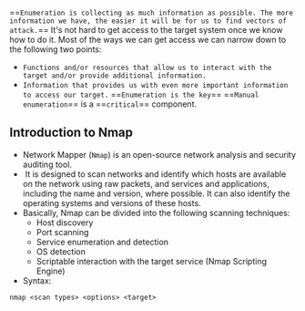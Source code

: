 ==`Enumeration is collecting as much information as possible. The more information we have, the easier it will be for us to find vectors of attack.`==
It's not hard to get access to the target system once we know how to do it. Most of the ways we can get access we can narrow down to the following two points:
- `Functions and/or resources that allow us to interact with the target and/or provide additional information.`
- `Information that provides us with even more important information to access our target.`
==`Enumeration is the key`==
==`Manual enumeration`== is a ==`critical`== component.

## Introduction to Nmap
- Network Mapper (`Nmap`) is an open-source network analysis and security auditing tool.
-  It is designed to scan networks and identify which hosts are available on the network using raw packets, and services and applications, including the name and version, where possible. It can also identify the operating systems and versions of these hosts.
- Basically, Nmap can be divided into the following scanning techniques:
   - Host discovery
   - Port scanning
   - Service enumeration and detection
   - OS detection
   - Scriptable interaction with the target service (Nmap Scripting Engine)
- Syntax:
``` shell-session
nmap <scan types> <options> <target>
```

